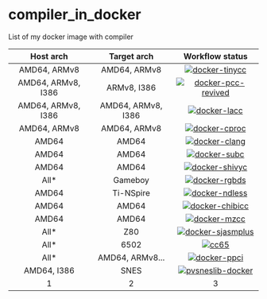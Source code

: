# compiler_in_docker
List of my docker image with compiler

| Host arch  | Target arch | Workflow status  |
|:-------------:|:-------------:|:-----:|
| AMD64, ARMv8      | AMD64, ARMv8 | [![docker-tinycc](https://github.com/bensuperpc/docker-tinycc/actions/workflows/main.yml/badge.svg)](https://github.com/bensuperpc/docker-tinycc/actions/workflows/main.yml) |
| AMD64, ARMv8, I386 | ARMv8, I386 | [![docker-pcc-revived](https://github.com/bensuperpc/docker-pcc-revived/actions/workflows/main.yml/badge.svg)](https://github.com/bensuperpc/docker-pcc-revived/actions/workflows/main.yml) | 
| AMD64, ARMv8, I386 | AMD64, ARMv8, I386 | [![docker-lacc](https://github.com/bensuperpc/docker-lacc/actions/workflows/main.yml/badge.svg)](https://github.com/bensuperpc/docker-lacc/actions/workflows/main.yml) |
| AMD64, ARMv8 | AMD64, ARMv8      | [![docker-cproc](https://github.com/bensuperpc/docker-cproc/actions/workflows/main.yml/badge.svg)](https://github.com/bensuperpc/docker-cproc/actions/workflows/main.yml) |
| AMD64 | AMD64 | [![docker-clang](https://github.com/bensuperpc/docker-clang/actions/workflows/main.yml/badge.svg)](https://github.com/bensuperpc/docker-clang/actions/workflows/main.yml) |
| AMD64 | AMD64 | [![docker-subc](https://github.com/bensuperpc/docker-subc/actions/workflows/main.yml/badge.svg)](https://github.com/bensuperpc/docker-subc/actions/workflows/main.yml) |
| AMD64 | AMD64 | [![docker-shivyc](https://github.com/bensuperpc/docker-ShivyC/actions/workflows/main.yml/badge.svg)](https://github.com/bensuperpc/docker-ShivyC/actions/workflows/main.yml)|
| All* | Gameboy | [![docker-rgbds](https://github.com/bensuperpc/docker-rgbds/actions/workflows/main.yml/badge.svg)](https://github.com/bensuperpc/docker-rgbds/actions/workflows/main.yml) |
| AMD64 | Ti-NSpire | [![docker-ndless](https://github.com/bensuperpc/Docker-Ndless/actions/workflows/main.yml/badge.svg)](https://github.com/bensuperpc/Docker-Ndless/actions/workflows/main.yml) |
| AMD64 | AMD64 | [![docker-chibicc](https://github.com/bensuperpc/docker-chibicc/actions/workflows/main.yml/badge.svg)](https://github.com/bensuperpc/docker-chibicc/actions/workflows/main.yml) |
| AMD64 | AMD64 | [![docker-mzcc](https://github.com/bensuperpc/docker-MazuCC/actions/workflows/main.yml/badge.svg)](https://github.com/bensuperpc/docker-MazuCC/actions/workflows/main.yml) |
| All* | Z80      | [![docker-sjasmplus](https://github.com/bensuperpc/docker-sjasmplus/actions/workflows/main.yml/badge.svg)](https://github.com/bensuperpc/docker-sjasmplus/actions/workflows/main.yml) | 
| All* | 6502  | [![cc65](https://github.com/bensuperpc/cc65-docker/actions/workflows/main.yml/badge.svg)](https://github.com/bensuperpc/cc65-docker/actions/workflows/main.yml) | 
| All* | AMD64, ARMv8... | [![docker-ppci](https://github.com/bensuperpc/docker-ppci/actions/workflows/main.yml/badge.svg)](https://github.com/bensuperpc/docker-ppci/actions/workflows/main.yml)| 
| AMD64, I386 | SNES | [![pvsneslib-docker](https://github.com/bensuperpc/pvsneslib-docker/actions/workflows/main.yml/badge.svg)](https://github.com/bensuperpc/pvsneslib-docker/actions/workflows/main.yml) |
| 1 | 2 | 3 
